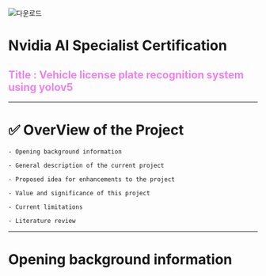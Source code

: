 ![다운로드](https://github.com/user-attachments/assets/9cf87f01-ff75-4c6a-b4c8-2560ca2e4db7)

# Nvidia AI Specialist Certification
## <span style="color:violet"> Title : Vehicle license plate recognition system using yolov5 </span>
---
# ✅ OverView of the Project

    - Opening background information

    - General description of the current project

    - Proposed idea for enhancements to the project

    - Value and significance of this project

    - Current limitations

    - Literature review
---

# Opening background information
